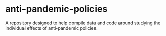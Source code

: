 # anti-pandemic-policies
A repository designed to help compile data and code around studying the individual effects of anti-pandemic policies.
